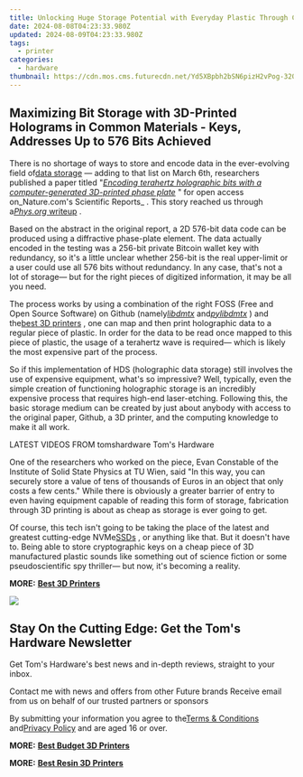 ```yaml
---
title: Unlocking Huge Storage Potential with Everyday Plastic Through Cutting-Edge 3D-Printed Holography - Storing Keys and Addresses Efficiently!
date: 2024-08-08T04:23:33.980Z
updated: 2024-08-09T04:23:33.980Z
tags:
  - printer
categories:
  - hardware
thumbnail: https://cdn.mos.cms.futurecdn.net/Yd5XBpbh2bSN6pizH2vPog-320-80.png
---
```


## Maximizing Bit Storage with 3D-Printed Holograms in Common Materials - Keys, Addresses Up to 576 Bits Achieved

There is no shortage of ways to store and encode data in the ever-evolving field of[data storage](https://www.tomshardware.com/pc-components/storage) — adding to that list on March 6th, researchers published a paper titled "[_Encoding terahertz holographic bits with a computer-generated 3D-printed phase plate_](https://go.redirectingat.com/?id=92X1584492&xcust=tomshardware%5Fus%5F3591168667464716127&xs=1&url=https%3A%2F%2Fwww.nature.com%2Farticles%2Fs41598-024-56113-2&sref=https%3A%2F%2Fwww.tomshardware.com%2F3d-printing%2F3d-printed-holographics-can-encode-data-using-common-plastic-keys-and-addresses-up-to-576-bits-with-redundancy) " for open access on_Nature.com's Scientific Reports_ . This story reached us through a[_Phys.org_ writeup](https://phys.org/news/2024-03-holographic-message-encoded-simple-plastic.html) .

 Based on the abstract in the original report, a 2D 576-bit data code can be produced using a diffractive phase-plate element. The data actually encoded in the testing was a 256-bit private Bitcoin wallet key with redundancy, so it's a little unclear whether 256-bit is the real upper-limit or a user could use all 576 bits without redundancy. In any case, that's not a lot of storage— but for the right pieces of digitized information, it may be all you need.

 The process works by using a combination of the right FOSS (Free and Open Source Software) on Github (namely[_libdmtx_](https://github.com/dmtx/libdmtx) and[_pylibdmtx_](https://github.com/NaturalHistoryMuseum/pylibdmtx) ) and the[best 3D printers](https://www.tomshardware.com/best-picks/best-3d-printers) , one can map and then print holographic data to a regular piece of plastic. In order for the data to be read once mapped to this piece of plastic, the usage of a terahertz wave is required— which is likely the most expensive part of the process.

 So if this implementation of HDS (holographic data storage) still involves the use of expensive equipment, what's so impressive? Well, typically, even the simple creation of functioning holographic storage is an incredibly expensive process that requires high-end laser-etching. Following this, the basic storage medium can be created by just about anybody with access to the original paper, Github, a 3D printer, and the computing knowledge to make it all work.

 LATEST VIDEOS FROM tomshardware Tom's Hardware

 One of the researchers who worked on the piece, Evan Constable of the Institute of Solid State Physics at TU Wien, said "In this way, you can securely store a value of tens of thousands of Euros in an object that only costs a few cents." While there is obviously a greater barrier of entry to even having equipment capable of reading this form of storage, fabrication through 3D printing is about as cheap as storage is ever going to get.

 Of course, this tech isn't going to be taking the place of the latest and greatest cutting-edge NVMe[SSDs](https://www.tomshardware.com/reviews/best-ssds,3891.html) , or anything like that. But it doesn't have to. Being able to store cryptographic keys on a cheap piece of 3D manufactured plastic sounds like something out of science fiction or some pseudoscientific spy thriller— but now, it's becoming a reality.

**MORE:** [**Best 3D Printers**](https://www.tomshardware.com/best-picks/best-3d-printers)

<!-- affiliate ads begin -->
<a href="https://secure.2checkout.com/order/checkout.php?PRODS=4728277&QTY=1&AFFILIATE=108875&CART=1"><img src="https://secure.avangate.com/images/merchant/f7f07e7dab09533bc71247a5b29a7373/products/1_iDeviceMessageBox.png" border="0"></a>
<!-- affiliate ads end -->
## Stay On the Cutting Edge: Get the Tom's Hardware Newsletter

 Get Tom's Hardware's best news and in-depth reviews, straight to your inbox.

 Contact me with news and offers from other Future brands  Receive email from us on behalf of our trusted partners or sponsors

 By submitting your information you agree to the[Terms & Conditions](https://futureplc.com/terms-conditions/) and[Privacy Policy](https://futureplc.com/privacy-policy/) and are aged 16 or over.

**MORE:** [**Best Budget 3D Printers**](https://www.tomshardware.com/best-picks/best-budget-3d-printers)

**MORE:** [**Best Resin 3D Printers**](https://www.tomshardware.com/best-picks/best-resin-3d-printers)


<ins class="adsbygoogle"
     style="display:block"
     data-ad-format="autorelaxed"
     data-ad-client="ca-pub-7571918770474297"
     data-ad-slot="1223367746"></ins>



<ins class="adsbygoogle"
     style="display:block"
     data-ad-client="ca-pub-7571918770474297"
     data-ad-slot="8358498916"
     data-ad-format="auto"
     data-full-width-responsive="true"></ins>

